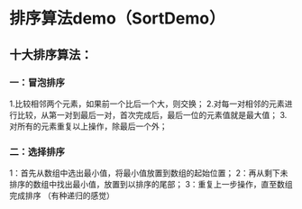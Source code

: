 # 排序算法demo（SortDemo）

## 十大排序算法：
### 一：冒泡排序
1.比较相邻两个元素，如果前一个比后一个大，则交换；
2.对每一对相邻的元素进行比较，从第一对到最后一对，首次完成后，最后一位的元素值就是最大值；
3.对所有的元素重复以上操作，除最后一个外；

### 二：选择排序
 1：首先从数组中选出最小值，将最小值放置到数组的起始位置；
 2：再从剩下未排序的数组中找出最小值，放置到以排序的尾部；
 3：重复上一步操作，直至数组完成排序
 （有种递归的感觉）
